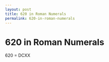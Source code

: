 ```yaml
---
layout: post
title: 620 in Roman Numerals
permalink: 620-in-roman-numerals
---
```


# 620 in Roman Numerals

620 = DCXX
